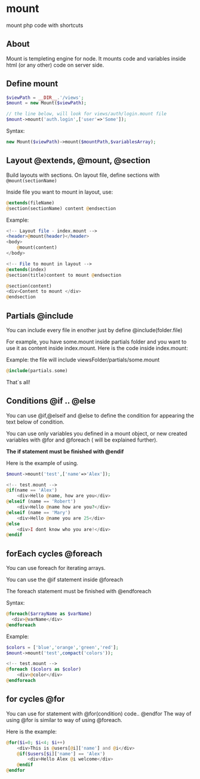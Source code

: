 # mount
mount php code with shortcuts


## About

Mount is templeting engine for node. It mounts code and variables inside html (or any other) code on server side. 

## Define mount

```php
$viewPath = __DIR__.'/views';
$mount = new Mount($viewPath);

// the line below, will look for views/auth/login.mount file
$mount->mount('auth.login',['user'=>'Some']);

```

Syntax:
```php
new Mount($viewPath)->mount($mountPath,$variablesArray);

```

## Layout @extends, @mount, @section

Build layouts with sections. On layout file, define sections with ``@mount(sectionName)``

Inside file you want to mount in layout, use:

```php
@extends(fileName)
@section(sectionName) content @endsection
```

Example:

```php
<!-- Layout file - index.mount -->
<header>@mount(header)</header>
<body>
    @mount(content)
</body>
```

```php
<!-- File to mount in layout -->
@extends(index)
@section(title)content to mount @endsection

@section(content)
<div>Content to mount </div>
@endsection
```

## Partials @include
You can include every file in enother just by define @include(folder.file)

For example, you have some.mount inside partials folder and you want to use it as content inside index.mount. Here is the code inside index.mount:

Example: the file will include viewsFolder/partials/some.mount

```php
@include(partials.some)
```

That`s all!


## Conditions @if .. @else

You can use @if,@elseif and @else to define the condition for appearing the text below of condition.

You can use only variables you defined in a mount object, or new created variables with @for and @foreach ( will be explained further).

**The if statement must be finished with @endif**

Here is the example of using.

```php
$mount->mount('test',['name'=>'Alex']);
```

```php
<!-- test.mount -->
@if(name == 'Alex')
    <div>Hello @name, how are you</div>
@elseif (name == 'Robert')
    <div>Hello @name how are you?</div>
@elseif (name == 'Mary')
    <div>Hello @name you are 25</div>
@else
    <div>I dont know who you are!</div>
@endif
```

## forEach cycles @foreach

You can use foreach for iterating arrays.

You can use the @if statement inside @foreach

The foreach statement must be finished with @endforeach

Syntax:
```php
@foreach($arrayName as $varName)
  <div>@varName</div>
@endforeach
```

Example:

```php
$colors = ['blue','orange','green','red'];
$mount->mount('test',compact('colors'));
```

```php
<!-- test.mount -->
@foreach ($colors as $color)
    <div>@color</div>
@endforeach
```

## for cycles @for
You can use for statement with @for(condition) code.. @endfor The way of using @for is similar to way of using @foreach.

Here is the example:
```php
@for($i=0; $i<4; $i++)
    <div>This is @users[@i]['name'] and @i</div>
    @if($users[$i]['name'] == 'Alex')
        <div>Hello Alex @i welcome</div>
    @endif
@endfor
```

